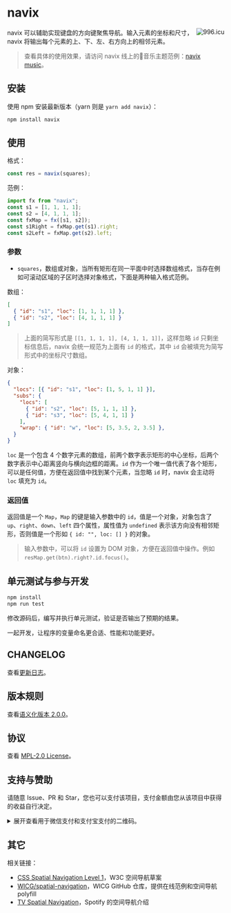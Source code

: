 # navix

<a href="https://996.icu"><img src="https://img.shields.io/badge/link-996.icu-red.svg" alt="996.icu" align="right"></a>

navix 可以辅助实现键盘的方向键聚焦导航。输入元素的坐标和尺寸，navix 将输出每个元素的上、下、左、右方向上的相邻元素。

> 查看具体的使用效果，请访问 navix 线上的🎵音乐主题范例：[navix music](https://wswmsword.github.io/examples/navix-music/)。


## 安装

使用 npm 安装最新版本（yarn 则是 `yarn add navix`）：

```bash
npm install navix
```

## 使用

格式：
```javascript
const res = navix(squares);
```

范例：
```javascript
import fx from "navix";
const s1 = [1, 1, 1, 1];
const s2 = [4, 1, 1, 1];
const fxMap = fx([s1, s2]);
const s1Right = fxMap.get(s1).right;
const s2Left = fxMap.get(s2).left;
```

### 参数

- `squares`，数组或对象，当所有矩形在同一平面中时选择数组格式，当存在例如可滚动区域的子区时选择对象格式，下面是两种输入格式范例。

数组：
```json
[
  { "id": "s1", "loc": [1, 1, 1, 1] },
  { "id": "s2", "loc": [4, 1, 1, 1] }
]
```

> 上面的简写形式是 `[[1, 1, 1, 1], [4, 1, 1, 1]]`，这样忽略 `id` 只剩坐标信息后，navix 会统一规范为上面有 `id` 的格式，其中 `id` 会被填充为简写形式中的坐标尺寸数组。

对象：
```json
{
  "locs": [{ "id": "s1", "loc": [1, 5, 1, 1] }],
  "subs": {
    "locs": [
      { "id": "s2", "loc": [5, 1, 1, 1] },
      { "id": "s3", "loc": [5, 4, 1, 1] }
    ],
    "wrap": { "id": "w", "loc": [5, 3.5, 2, 3.5] },
  }
}
```

`loc` 是一个包含 4 个数字元素的数组，前两个数字表示矩形的中心坐标，后两个数字表示中心距离竖向与横向边框的距离。`id` 作为一个唯一值代表了各个矩形，可以是任何值，方便在返回值中找到某个元素，当忽略 `id` 时，navix 会主动将 `loc` 填充为 `id`。

### 返回值

返回值是一个 `Map`，`Map` 的键是输入参数中的 `id`，值是一个对象，对象包含了 `up`、`right`、`down`、`left` 四个属性，属性值为 `undefined` 表示该方向没有相邻矩形，否则值是一个形如 `{ id: "", loc: [] }` 的对象。

> 输入参数中，可以将 `id` 设置为 DOM 对象，方便在返回值中操作。例如 `resMap.get(btn).right?.id.focus()`。

## 单元测试与参与开发

```bash
npm install
npm run test
```

修改源码后，编写并执行单元测试，验证是否输出了预期的结果。

一起开发，让程序的变量命名更合适、性能和功能更好。

## CHANGELOG

查看[更新日志](./CHANGELOG.md)。

## 版本规则

查看[语义化版本 2.0.0](https://semver.org/lang/zh-CN/)。

## 协议

查看 [MPL-2.0 License](./LICENSE)。

## 支持与赞助

请随意 Issue、PR 和 Star，您也可以支付该项目，支付金额由您从该项目中获得的收益自行决定。

<details>
<summary>展开查看用于微信支付和支付宝支付的二维码。</summary>

<table>
  <tr align="center">
    <td>微信支付</td>
    <td>支付宝支付</td>
  </tr>
	<tr>
		<td><img src="https://raw.githubusercontent.com/wswmsword/postcss-mobile-forever/main/images/wechat-pay.png" alt="Pay through WeChat" /></td>
		<td><img src="https://github.com/wswmsword/postcss-mobile-forever/raw/main/images/ali-pay.jpg" alt="Pay through AliPay" /></td>
	</tr>
</table>

</details>

## 其它

相关链接：
- [CSS Spatial Navigation Level 1](https://drafts.csswg.org/css-nav-1/)，W3C 空间导航草案
- [WICG/spatial-navigation](https://github.com/WICG/spatial-navigation)，WICG GitHub 仓库，提供在线范例和空间导航 polyfill
- [TV Spatial Navigation](https://engineering.atspotify.com/2023/05/tv-spatial-navigation)，Spotify 的空间导航介绍